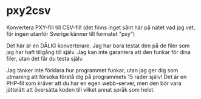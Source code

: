 # pxy2csv

Konvertera PXY-fill till CSV-fil!
(det finns inget sånt här på nätet vad jag vet, för ingen utanför Sverige känner till formatet "pxy")

Det här är en DÅLIG konverterare.
Jag har bara testat den på de filer som jag har haft tillgång till själv.
Jag kan inte garantera att den funkar för dina filer, utan det får du testa själv.

Jag tänker inte förklara hur programmet funkar, utan jag ger dig som utmaning att försöka förstå dig på programmets 15 rader själv! Det är en PHP-fil som kräver att du har en egen webb-server, men den bör vara jättelätt att översätta koden till vilket annat språk som helst.
